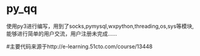 # py_qq
使用py3进行编写，用到了socks,pymysql,wxpython,threading,os,sys等模块,能够进行简单的用户交流，用户注册未完成……

#主要代码来源于http://e-learning.51cto.com/course/13448
